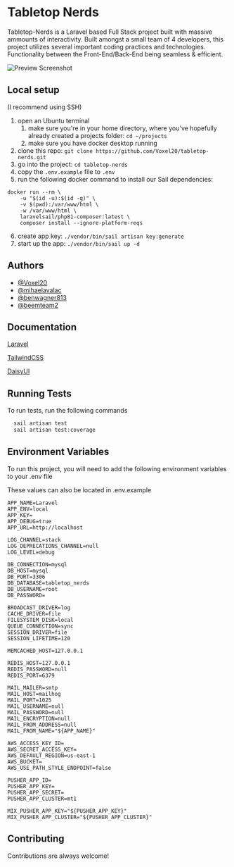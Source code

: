 # Tabletop  Nerds

Tabletop-Nerds is a Laravel based Full Stack project built with massive ammounts of interactivity. Built amongst a small team of 4 developers, this project utilizes several important coding practices and technologies. Functionality between the Front-End/Back-End being seamless & efficient.


![Preview Screenshot](https://images.ctfassets.net/gpz0vzuizl3q/4krNsfhouW9wgiKuqKWOF3/c3cd5e43d9b9f773b4b9a330b7c0edd0/Screenshot_1.png?h=250)


## Local setup
(I recommend using SSH)

1. open an Ubuntu terminal
   1. make sure you're in your home directory, where you've hopefully already created a projects folder: `cd ~/projects`
   2. make sure you have docker desktop running
2. clone this repo: `git clone https://github.com/Voxel20/tabletop-nerds.git`
3. go into the project: `cd tabletop-nerds`
4. copy the `.env.example` file to `.env`
5. run the following docker command to install our Sail dependencies:
```
docker run --rm \
    -u "$(id -u):$(id -g)" \
    -v $(pwd):/var/www/html \
    -w /var/www/html \
    laravelsail/php81-composer:latest \
    composer install --ignore-platform-reqs
```
6. create app key: `./vendor/bin/sail artisan key:generate`
7. start up the app: `./vendor/bin/sail up -d`

## Authors

- [@Voxel20](https://www.github.com/voxel20)
- [@mihaelavalac](https://www.github.com/mihaelavalac)
- [@benwagner813](https://www.github.com/benwagner813)
- [@beemteam2](https://www.github.com/beemteam2)


## Documentation

[Laravel](https://laravel.com/docs/9.x)

[TailwindCSS](https://tailwindcss.com/docs/installation)

[DaisyUI](https://daisyui.com/)
## Running Tests

To run tests, run the following commands

```bash
  sail artisan test
  sail artisan test:coverage
```


## Environment Variables

To run this project, you will need to add the following environment variables to your .env file

These values can also be located in .env.example
```
APP_NAME=Laravel
APP_ENV=local
APP_KEY=
APP_DEBUG=true
APP_URL=http://localhost

LOG_CHANNEL=stack
LOG_DEPRECATIONS_CHANNEL=null
LOG_LEVEL=debug

DB_CONNECTION=mysql
DB_HOST=mysql
DB_PORT=3306
DB_DATABASE=tabletop_nerds
DB_USERNAME=root
DB_PASSWORD=

BROADCAST_DRIVER=log
CACHE_DRIVER=file
FILESYSTEM_DISK=local
QUEUE_CONNECTION=sync
SESSION_DRIVER=file
SESSION_LIFETIME=120

MEMCACHED_HOST=127.0.0.1

REDIS_HOST=127.0.0.1
REDIS_PASSWORD=null
REDIS_PORT=6379

MAIL_MAILER=smtp
MAIL_HOST=mailhog
MAIL_PORT=1025
MAIL_USERNAME=null
MAIL_PASSWORD=null
MAIL_ENCRYPTION=null
MAIL_FROM_ADDRESS=null
MAIL_FROM_NAME="${APP_NAME}"

AWS_ACCESS_KEY_ID=
AWS_SECRET_ACCESS_KEY=
AWS_DEFAULT_REGION=us-east-1
AWS_BUCKET=
AWS_USE_PATH_STYLE_ENDPOINT=false

PUSHER_APP_ID=
PUSHER_APP_KEY=
PUSHER_APP_SECRET=
PUSHER_APP_CLUSTER=mt1

MIX_PUSHER_APP_KEY="${PUSHER_APP_KEY}"
MIX_PUSHER_APP_CLUSTER="${PUSHER_APP_CLUSTER}"
```
## Contributing

Contributions are always welcome!

